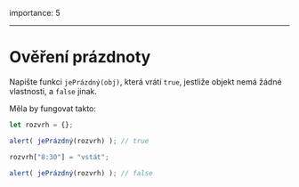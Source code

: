 importance: 5

---

# Ověření prázdnoty

Napište funkci `jePrázdný(obj)`, která vrátí `true`, jestliže objekt nemá žádné vlastnosti, a `false` jinak.

Měla by fungovat takto:

```js
let rozvrh = {};

alert( jePrázdný(rozvrh) ); // true

rozvrh["8:30"] = "vstát";

alert( jePrázdný(rozvrh) ); // false
```

